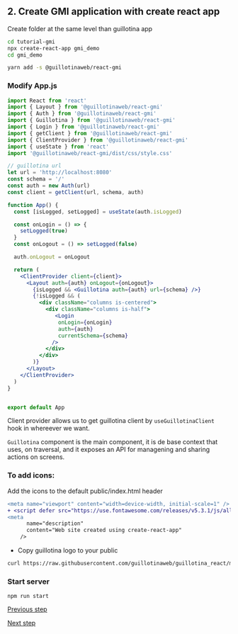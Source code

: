 

## 2. Create GMI application with create react app

Create folder at the same level than guillotina app

```bash
cd tutorial-gmi
npx create-react-app gmi_demo
cd gmi_demo

yarn add -s @guillotinaweb/react-gmi

```

### Modify App.js


```jsx
import React from 'react'
import { Layout } from '@guillotinaweb/react-gmi'
import { Auth } from '@guillotinaweb/react-gmi'
import { Guillotina } from '@guillotinaweb/react-gmi'
import { Login } from '@guillotinaweb/react-gmi'
import { getClient } from '@guillotinaweb/react-gmi'
import { ClientProvider } from '@guillotinaweb/react-gmi'
import { useState } from 'react'
import '@guillotinaweb/react-gmi/dist/css/style.css'

// guillotina url
let url = 'http://localhost:8080'
const schema = '/'
const auth = new Auth(url)
const client = getClient(url, schema, auth)

function App() {
  const [isLogged, setLogged] = useState(auth.isLogged)

  const onLogin = () => {
    setLogged(true)
  }
  const onLogout = () => setLogged(false)

  auth.onLogout = onLogout

  return (
    <ClientProvider client={client}>
      <Layout auth={auth} onLogout={onLogout}>
        {isLogged && <Guillotina auth={auth} url={schema} />}
        {!isLogged && (
          <div className="columns is-centered">
            <div className="columns is-half">
               <Login
                onLogin={onLogin}
                auth={auth}
                currentSchema={schema}
              />
            </div>
          </div>
        )}
      </Layout>
    </ClientProvider>
  )
}


export default App
```

Client provider allows us to get guillotina client by `useGuillotinaClient` hook in whereever we want.

`Guillotina` component is the main component, it is de base context that uses, on traversal, and it exposes an API for managening and sharing actions on screens.

### To add icons:

Add the icons to the default public/index.html header

```diff
<meta name="viewport" content="width=device-width, initial-scale=1" />
+ <script defer src="https://use.fontawesome.com/releases/v5.3.1/js/all.js"></script>
<meta
      name="description"
      content="Web site created using create-react-app"
    />
```

- Copy guillotina logo to your public

```bash
curl https://raw.githubusercontent.com/guillotinaweb/guillotina_react/master/public/logo.svg > public/logo.svg

```

### Start server

```
npm run start
```


[Previous step](step-1-install-guillotina.md) 

[Next step](step-3-firsts-steps-gmi.md)
